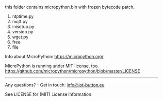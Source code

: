 this folder contains micropython.bin with frozen bytecode patch.
1. ntptime.py
2. mqtt.py
3. inisetup.py
4. version.py
5. wget.py
6. free
7. file


Info about MicroPython:
https://micropython.org/

MicroPython is running under MIT license, too.
https://github.com/micropython/micropython/blob/master/LICENSE 


-----------------------------------
Any questions? - Get in touch: info@iot-button.eu

See LICENSE for (MIT) License Information.
